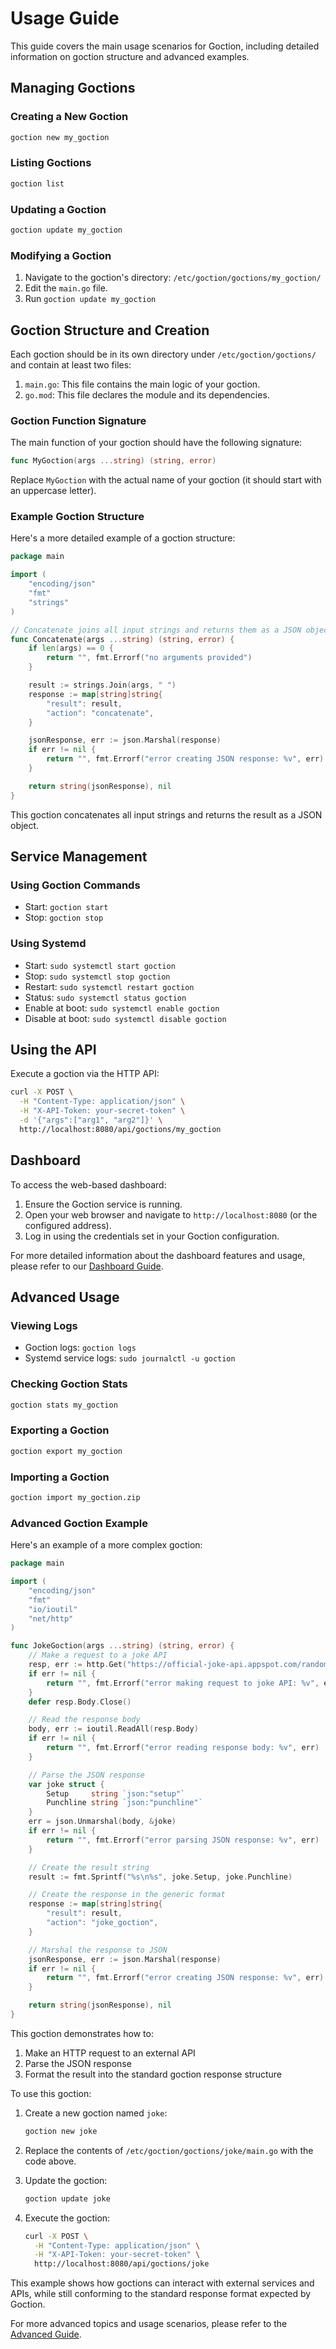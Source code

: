 # Usage Guide

This guide covers the main usage scenarios for Goction, including detailed information on goction structure and advanced examples.

## Managing Goctions

### Creating a New Goction

```bash
goction new my_goction
```

### Listing Goctions

```bash
goction list
```

### Updating a Goction

```bash
goction update my_goction
```

### Modifying a Goction

1. Navigate to the goction's directory: `/etc/goction/goctions/my_goction/`
2. Edit the `main.go` file.
3. Run `goction update my_goction`

## Goction Structure and Creation

Each goction should be in its own directory under `/etc/goction/goctions/` and contain at least two files:

1. `main.go`: This file contains the main logic of your goction.
2. `go.mod`: This file declares the module and its dependencies.

### Goction Function Signature

The main function of your goction should have the following signature:

```go
func MyGoction(args ...string) (string, error)
```

Replace `MyGoction` with the actual name of your goction (it should start with an uppercase letter).

### Example Goction Structure

Here's a more detailed example of a goction structure:

```go
package main

import (
    "encoding/json"
    "fmt"
    "strings"
)

// Concatenate joins all input strings and returns them as a JSON object
func Concatenate(args ...string) (string, error) {
    if len(args) == 0 {
        return "", fmt.Errorf("no arguments provided")
    }

    result := strings.Join(args, " ")
    response := map[string]string{
        "result": result,
        "action": "concatenate",
    }

    jsonResponse, err := json.Marshal(response)
    if err != nil {
        return "", fmt.Errorf("error creating JSON response: %v", err)
    }

    return string(jsonResponse), nil
}
```

This goction concatenates all input strings and returns the result as a JSON object.

## Service Management

### Using Goction Commands

- Start: `goction start`
- Stop: `goction stop`

### Using Systemd

- Start: `sudo systemctl start goction`
- Stop: `sudo systemctl stop goction`
- Restart: `sudo systemctl restart goction`
- Status: `sudo systemctl status goction`
- Enable at boot: `sudo systemctl enable goction`
- Disable at boot: `sudo systemctl disable goction`

## Using the API

Execute a goction via the HTTP API:

```bash
curl -X POST \
  -H "Content-Type: application/json" \
  -H "X-API-Token: your-secret-token" \
  -d '{"args":["arg1", "arg2"]}' \
  http://localhost:8080/api/goctions/my_goction
```

## Dashboard

To access the web-based dashboard:

1. Ensure the Goction service is running.
2. Open your web browser and navigate to `http://localhost:8080` (or the configured address).
3. Log in using the credentials set in your Goction configuration.

For more detailed information about the dashboard features and usage, please refer to our [Dashboard Guide](./dashboard.md).

## Advanced Usage

### Viewing Logs

- Goction logs: `goction logs`
- Systemd service logs: `sudo journalctl -u goction`

### Checking Goction Stats

```bash
goction stats my_goction
```

### Exporting a Goction

```bash
goction export my_goction
```

### Importing a Goction

```bash
goction import my_goction.zip
```

### Advanced Goction Example

Here's an example of a more complex goction:

```go
package main

import (
    "encoding/json"
    "fmt"
    "io/ioutil"
    "net/http"
)

func JokeGoction(args ...string) (string, error) {
    // Make a request to a joke API
    resp, err := http.Get("https://official-joke-api.appspot.com/random_joke")
    if err != nil {
        return "", fmt.Errorf("error making request to joke API: %v", err)
    }
    defer resp.Body.Close()

    // Read the response body
    body, err := ioutil.ReadAll(resp.Body)
    if err != nil {
        return "", fmt.Errorf("error reading response body: %v", err)
    }

    // Parse the JSON response
    var joke struct {
        Setup     string `json:"setup"`
        Punchline string `json:"punchline"`
    }
    err = json.Unmarshal(body, &joke)
    if err != nil {
        return "", fmt.Errorf("error parsing JSON response: %v", err)
    }

    // Create the result string
    result := fmt.Sprintf("%s\n%s", joke.Setup, joke.Punchline)

    // Create the response in the generic format
    response := map[string]string{
        "result": result,
        "action": "joke_goction",
    }

    // Marshal the response to JSON
    jsonResponse, err := json.Marshal(response)
    if err != nil {
        return "", fmt.Errorf("error creating JSON response: %v", err)
    }

    return string(jsonResponse), nil
}
```

This goction demonstrates how to:
1. Make an HTTP request to an external API
2. Parse the JSON response
3. Format the result into the standard goction response structure

To use this goction:

1. Create a new goction named `joke`:
   ```bash
   goction new joke
   ```

2. Replace the contents of `/etc/goction/goctions/joke/main.go` with the code above.

3. Update the goction:
   ```bash
   goction update joke
   ```

4. Execute the goction:
   ```bash
   curl -X POST \
     -H "Content-Type: application/json" \
     -H "X-API-Token: your-secret-token" \
     http://localhost:8080/api/goctions/joke
   ```

This example shows how goctions can interact with external services and APIs, while still conforming to the standard response format expected by Goction.

For more advanced topics and usage scenarios, please refer to the [Advanced Guide](./advanced.md).

